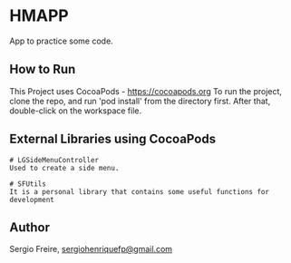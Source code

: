 # HMAPP
App to practice some code.

## How to Run
This Project uses CocoaPods - https://cocoapods.org
To run the project, clone the repo, and run 'pod install' from the directory first.
After that, double-click on the workspace file.

## External Libraries using CocoaPods
	# LGSideMenuController
	Used to create a side menu.

	# SFUtils
	It is a personal library that contains some useful functions for development

## Author
Sergio Freire, sergiohenriquefp@gmail.com

